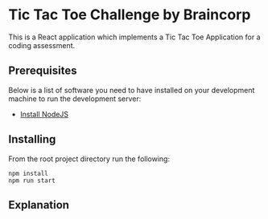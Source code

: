 # Tic Tac Toe Challenge by Braincorp

This is a React application which implements a Tic Tac Toe Application for a coding assessment.

## Prerequisites

Below is a list of software you need to have installed on your development machine to run the development server:

* [Install NodeJS](https://nodejs.org/en/download/)

## Installing

From the root project directory run the following:

```
npm install
npm run start
```
## Explanation

